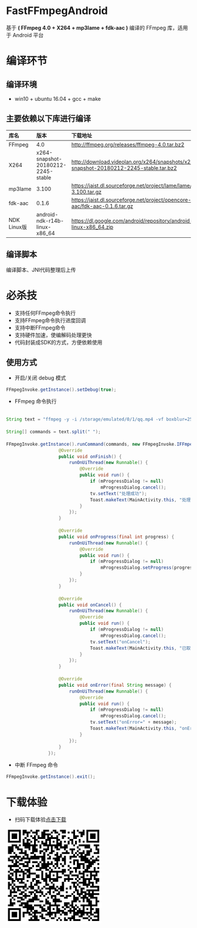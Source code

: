 # FastFFmpegAndroid

基于 **( FFmpeg 4.0 + X264 + mp3lame + fdk-aac )** 编译的 FFmpeg 库，适用于 Android 平台

# 编译环节

## 编译环境
  * win10 + ubuntu 16.04 + gcc + make 

## 主要依赖以下库进行编译

| 库名        | 版本    |  下载地址  |
| :--------   | :-----   | :---- |
| FFmpeg        | 4.0      |   http://ffmpeg.org/releases/ffmpeg-4.0.tar.bz2    |
| X264        | x264-snapshot-20180212-2245-stable      |   http://download.videolan.org/x264/snapshots/x264-snapshot-20180212-2245-stable.tar.bz2    |
| mp3lame        | 3.100      |   https://jaist.dl.sourceforge.net/project/lame/lame/3.100/lame-3.100.tar.gz    |
| fdk-aac        | 0.1.6      |   https://jaist.dl.sourceforge.net/project/opencore-amr/fdk-aac/fdk-aac-0.1.6.tar.gz    |
| NDK Linux版        | android-ndk-r14b-linux-x86_64      |   https://dl.google.com/android/repository/android-ndk-r14b-linux-x86_64.zip    |


## 编译脚本
编译脚本、JNI代码整理后上传

# 必杀技
* 支持任何FFmpeg命令执行
* 支持FFmpeg命令执行进度回调
* 支持中断FFmpeg命令
* 支持硬件加速，使编解码处理更快
* 代码封装成SDK的方式，方便依赖使用

## 使用方式

* 开启/关闭 debug 模式

```java
FFmpegInvoke.getInstance().setDebug(true);
```

* FFmpeg 命令执行

```java

String text = "ffmpeg -y -i /storage/emulated/0/1/qq.mp4 -vf boxblur=25:5 -preset superfast /storage/emulated/0/1/result.mp4";

String[] commands = text.split(" ");

FFmpegInvoke.getInstance().runCommand(commands, new FFmpegInvoke.IFFmpegListener() {
                    @Override
                    public void onFinish() {
                        runOnUiThread(new Runnable() {
                            @Override
                            public void run() {
                                if (mProgressDialog != null)
                                    mProgressDialog.cancel();
                                tv.setText("处理成功");
                                Toast.makeText(MainActivity.this, "处理成功", Toast.LENGTH_LONG).show();
                            }
                        });
                    }

                    @Override
                    public void onProgress(final int progress) {
                        runOnUiThread(new Runnable() {
                            @Override
                            public void run() {
                                if (mProgressDialog != null)
                                    mProgressDialog.setProgress(progress);
                            }
                        });
                    }

                    @Override
                    public void onCancel() {
                        runOnUiThread(new Runnable() {
                            @Override
                            public void run() {
                                if (mProgressDialog != null)
                                    mProgressDialog.cancel();
                                tv.setText("onCancel");
                                Toast.makeText(MainActivity.this, "已取消", Toast.LENGTH_LONG).show();
                            }
                        });
                    }

                    @Override
                    public void onError(final String message) {
                        runOnUiThread(new Runnable() {
                            @Override
                            public void run() {
                                if (mProgressDialog != null)
                                    mProgressDialog.cancel();
                                tv.setText("onError=" + message);
                                Toast.makeText(MainActivity.this, "onError=" + message, Toast.LENGTH_LONG).show();
                            }
                        });
                    }
                });
```

* 中断 FFmpeg 命令

```java
FFmpegInvoke.getInstance().exit();
```

# 下载体验

* 扫码下载体验[点击下载](https://github.com/microshow/FastFFmpegAndroid/raw/master/preview/app-debug.apk)

<img src="/preview/apkQR.png" alt="图-1：扫码下载体验"></img> 

